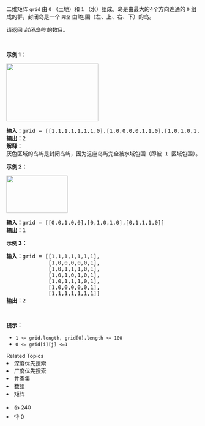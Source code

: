 <p>二维矩阵 <code>grid</code>&nbsp;由 <code>0</code>&nbsp;（土地）和 <code>1</code>&nbsp;（水）组成。岛是由最大的4个方向连通的 <code>0</code>&nbsp;组成的群，封闭岛是一个&nbsp;<code>完全</code> 由1包围（左、上、右、下）的岛。</p>

<p>请返回 <em>封闭岛屿</em> 的数目。</p>

<p>&nbsp;</p>

<p><strong>示例 1：</strong></p>

<p><img alt="" src="https://assets.leetcode.com/uploads/2019/10/31/sample_3_1610.png" style="height: 151px; width: 240px;" /></p>

<pre>
<strong>输入：</strong>grid = [[1,1,1,1,1,1,1,0],[1,0,0,0,0,1,1,0],[1,0,1,0,1,1,1,0],[1,0,0,0,0,1,0,1],[1,1,1,1,1,1,1,0]]
<strong>输出：</strong>2
<strong>解释：</strong>
灰色区域的岛屿是封闭岛屿，因为这座岛屿完全被水域包围（即被 1 区域包围）。</pre>

<p><strong>示例 2：</strong></p>

<p><img src="https://assets.leetcode-cn.com/aliyun-lc-upload/uploads/2019/11/07/sample_4_1610.png" style="height: 98px; width: 160px;" /></p>

<pre>
<strong>输入：</strong>grid = [[0,0,1,0,0],[0,1,0,1,0],[0,1,1,1,0]]
<strong>输出：</strong>1
</pre>

<p><strong>示例 3：</strong></p>

<pre>
<strong>输入：</strong>grid = [[1,1,1,1,1,1,1],
&nbsp;            [1,0,0,0,0,0,1],
&nbsp;            [1,0,1,1,1,0,1],
&nbsp;            [1,0,1,0,1,0,1],
&nbsp;            [1,0,1,1,1,0,1],
&nbsp;            [1,0,0,0,0,0,1],
             [1,1,1,1,1,1,1]]
<strong>输出：</strong>2
</pre>

<p>&nbsp;</p>

<p><strong>提示：</strong></p>

<ul> 
 <li><code>1 &lt;= grid.length, grid[0].length &lt;= 100</code></li> 
 <li><code>0 &lt;= grid[i][j] &lt;=1</code></li> 
</ul>

<div><div>Related Topics</div><div><li>深度优先搜索</li><li>广度优先搜索</li><li>并查集</li><li>数组</li><li>矩阵</li></div></div><br><div><li>👍 240</li><li>👎 0</li></div>